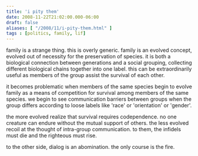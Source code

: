 ```yaml
---
title: 'i pity them'
date: 2008-11-22T21:02:00.000-06:00
draft: false
aliases: [ "/2008/11/i-pity-them.html" ]
tags : [politics, family, lif]
---
```


family is a strange thing. this is overly generic. family is an evolved concept, evolved out of necessity for the preservation of species. it is both a biological connection between generations and a social grouping, collecting different biological chains together into one label. this can be extraordinarily useful as members of the group assist the survival of each other.  
  
it becomes problematic when members of the same species begin to evolve family as a means of competition for survival among members of the same species. we begin to see communication barriers between groups when the group differs according to loose labels like 'race' or 'orientation' or 'gender'.  
  
the more evolved realize that survival requires codependence. no one creature can endure without the mutual support of others. the less evolved recoil at the thought of intra-group communication. to them, the infidels must die and the righteous must rise.  
  
to the other side, dialog is an abomination. the only course is the fire.